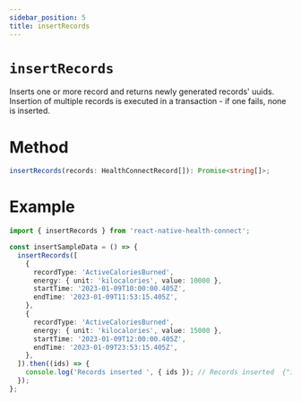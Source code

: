 ```yaml
---
sidebar_position: 5
title: insertRecords
---
```


# `insertRecords`

Inserts one or more record and returns newly generated records' uuids. Insertion of multiple records is executed in a transaction - if one fails, none is inserted.

# Method

```ts
insertRecords(records: HealthConnectRecord[]): Promise<string[]>;
```

# Example

```ts
import { insertRecords } from 'react-native-health-connect';

const insertSampleData = () => {
  insertRecords([
    {
      recordType: 'ActiveCaloriesBurned',
      energy: { unit: 'kilocalories', value: 10000 },
      startTime: '2023-01-09T10:00:00.405Z',
      endTime: '2023-01-09T11:53:15.405Z',
    },
    {
      recordType: 'ActiveCaloriesBurned',
      energy: { unit: 'kilocalories', value: 15000 },
      startTime: '2023-01-09T12:00:00.405Z',
      endTime: '2023-01-09T23:53:15.405Z',
    },
  ]).then((ids) => {
    console.log('Records inserted ', { ids }); // Records inserted  {"ids": ["06bef46e-9383-4cc1-94b6-07a5045b764a", "a7bdea65-86ce-4eb2-a9ef-a87e6a7d9df2"]}
  });
};
```
